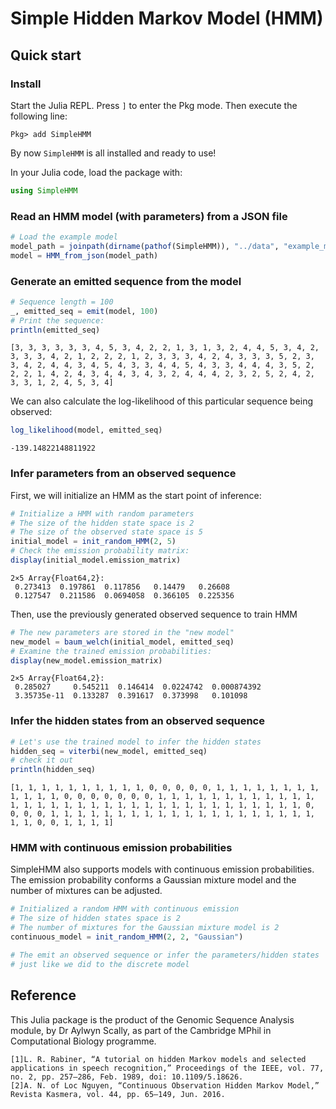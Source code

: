 # Simple Hidden Markov Model (HMM)

## Quick start

### Install

Start the Julia REPL. Press `]` to enter the Pkg mode.
Then execute the following line:

```
Pkg> add SimpleHMM
```

By now `SimpleHMM` is all installed and ready to use!

In your Julia code, load the package with:

```julia
using SimpleHMM
```

### Read an HMM model (with parameters) from a JSON file

```julia
# Load the example model
model_path = joinpath(dirname(pathof(SimpleHMM)), "../data", "example_model.json")
model = HMM_from_json(model_path)
```

### Generate an emitted sequence from the model

```julia
# Sequence length = 100
_, emitted_seq = emit(model, 100)
# Print the sequence:
println(emitted_seq)
```

```
[3, 3, 3, 3, 3, 3, 4, 5, 3, 4, 2, 2, 1, 3, 1, 3, 2, 4, 4, 5, 3, 4, 2, 3, 3, 3, 4, 2, 1, 2, 2, 2, 1, 2, 3, 3, 3, 4, 2, 4, 3, 3, 3, 5, 2, 3, 3, 4, 2, 4, 4, 3, 4, 5, 4, 3, 3, 4, 4, 5, 4, 3, 3, 4, 4, 4, 3, 5, 2, 2, 2, 1, 4, 2, 4, 3, 4, 4, 3, 4, 3, 2, 4, 4, 4, 2, 3, 2, 5, 2, 4, 2, 3, 3, 1, 2, 4, 5, 3, 4]
```

We can also calculate the log-likelihood of this particular sequence being observed:

```julia
log_likelihood(model, emitted_seq)
```

```
-139.14822148811922
```

### Infer parameters from an observed sequence

First, we will initialize an HMM as the start point of inference:

```julia
# Initialize a HMM with random parameters
# The size of the hidden state space is 2
# The size of the observed state space is 5
initial_model = init_random_HMM(2, 5)
# Check the emission probability matrix:
display(initial_model.emission_matrix)
```

```
2×5 Array{Float64,2}:
 0.273413  0.197861  0.117856   0.14479   0.26608
 0.127547  0.211586  0.0694058  0.366105  0.225356
```

Then, use the previously generated observed sequence to train HMM

```julia
# The new parameters are stored in the "new model"
new_model = baum_welch(initial_model, emitted_seq)
# Examine the trained emission probabilities:
display(new_model.emission_matrix)
```

```
2×5 Array{Float64,2}:
 0.285027     0.545211  0.146414  0.0224742  0.000874392
 3.35735e-11  0.133287  0.391617  0.373998   0.101098
 ```

### Infer the hidden states from an observed sequence

```julia
# Let's use the trained model to infer the hidden states
hidden_seq = viterbi(new_model, emitted_seq)
# check it out
println(hidden_seq)
```

```
[1, 1, 1, 1, 1, 1, 1, 1, 1, 1, 0, 0, 0, 0, 0, 1, 1, 1, 1, 1, 1, 1, 1, 1, 1, 1, 1, 0, 0, 0, 0, 0, 0, 0, 1, 1, 1, 1, 1, 1, 1, 1, 1, 1, 1, 1, 1, 1, 1, 1, 1, 1, 1, 1, 1, 1, 1, 1, 1, 1, 1, 1, 1, 1, 1, 1, 1, 1, 0, 0, 0, 0, 1, 1, 1, 1, 1, 1, 1, 1, 1, 1, 1, 1, 1, 1, 1, 1, 1, 1, 1, 1, 1, 1, 0, 0, 1, 1, 1, 1]
```

### HMM with continuous emission probabilities

SimpleHMM also supports models with continuous emission probabilities.
The emission probability conforms a Gaussian mixture model and the number of mixtures can be adjusted.

```julia
# Initialized a random HMM with continuous emission
# The size of hidden states space is 2
# The number of mixtures for the Gaussian mixture model is 2
continuous_model = init_random_HMM(2, 2, "Gaussian")

# The emit an observed sequence or infer the parameters/hidden states
# just like we did to the discrete model
```

## Reference

This Julia package is the product of the Genomic Sequence Analysis
module, by Dr Aylwyn Scally, as part of the Cambridge MPhil
in Computational Biology programme.

```
[1]L. R. Rabiner, “A tutorial on hidden Markov models and selected applications in speech recognition,” Proceedings of the IEEE, vol. 77, no. 2, pp. 257–286, Feb. 1989, doi: 10.1109/5.18626.
[2]A. N. of Loc Nguyen, “Continuous Observation Hidden Markov Model,” Revista Kasmera, vol. 44, pp. 65–149, Jun. 2016.
```
